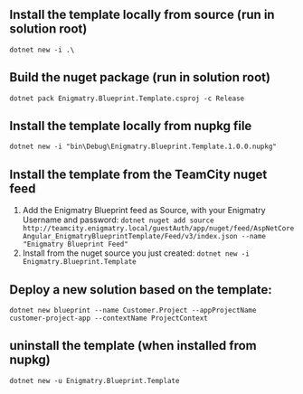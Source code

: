 ## Install the template locally from source (run in solution root)
``dotnet new -i .\``

## Build the nuget package (run in solution root)
``dotnet pack Enigmatry.Blueprint.Template.csproj -c Release``

## Install the template locally from nupkg file
``dotnet new -i "bin\Debug\Enigmatry.Blueprint.Template.1.0.0.nupkg"``

## Install the template from the TeamCity nuget feed
1. Add the Enigmatry Blueprint feed as Source, with your Enigmatry Username and password:
``dotnet nuget add source http://teamcity.enigmatry.local/guestAuth/app/nuget/feed/AspNetCoreAngular_EnigmatryBlueprintTemplate/Feed/v3/index.json --name "Enigmatry Blueprint Feed"``
1. Install from the nuget source you just created:
``dotnet new -i Enigmatry.Blueprint.Template``

## Deploy a new solution based on the template:
``dotnet new blueprint --name Customer.Project --appProjectName customer-project-app --contextName ProjectContext``

## uninstall the template (when installed from nupkg)
``dotnet new -u Enigmatry.Blueprint.Template``
